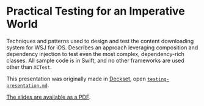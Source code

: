 # Practical Testing for an Imperative World

Techniques and patterns used to design and test the content downloading system for WSJ for iOS. Describes an approach leveraging composition and dependency injection to test even the most complex, dependency-rich classes. All sample code is in Swift, and no other frameworks are used other than `XCTest`.

This presentation was originally made in [Deckset](https://www.decksetapp.com/), open [`testing-presentation.md`](testing-presentation.md).

[The slides are available as a PDF](https://github.com/robenkleene/testing-presentation/raw/master/testing-presentation.pdf).
